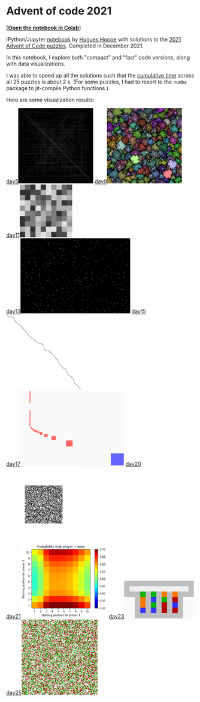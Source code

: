 # Advent of code 2021

[[**Open the notebook in Colab**]](https://colab.research.google.com/github/hhoppe/advent_of_code_2021/blob/main/advent_of_code_2021.ipynb)

IPython/Jupyter [notebook](https://github.com/hhoppe/advent_of_code_2021/blob/main/advent_of_code_2021.ipynb) by [Hugues Hoppe](http://hhoppe.com/) with solutions to the [2021 Advent of Code puzzles](https://adventofcode.com/2021).
Completed in December 2021.

In this notebook, I explore both "compact" and "fast" code versions, along with data visualizations.

I was able to speed up all the solutions such that the [cumulative time](#timings) across all 25 puzzles is about 2 s.
(For some puzzles, I had to resort to the `numba` package to jit-compile Python functions.)

Here are some visualization results:

<a href="#day5">day5</a><img src="https://github.com/hhoppe/advent_of_code_2021/raw/main/results/day05.png" height="200">
<a href="#day9">day9</a><img src="https://github.com/hhoppe/advent_of_code_2021/raw/main/results/day09.png" height="200">
<a href="#day11">day11</a><img src="https://github.com/hhoppe/advent_of_code_2021/raw/main/results/day11.gif" height="140">
<br/>
<a href="#day13">day13</a><img src="https://github.com/hhoppe/advent_of_code_2021/raw/main/results/day13.gif" height="200">
<a href="#day15">day15</a><img src="https://github.com/hhoppe/advent_of_code_2021/raw/main/results/day15.png" height="200">
<br/>
<a href="#day17">day17</a><img src="https://github.com/hhoppe/advent_of_code_2021/raw/main/results/day17.png" height="200">
<a href="#day20">day20</a><img src="https://github.com/hhoppe/advent_of_code_2021/raw/main/results/day20.gif" height="200">
<br/>
<a href="#day21">day21</a><img src="https://github.com/hhoppe/advent_of_code_2021/raw/main/results/day21.png" height="200">
<a href="#day23">day23</a><img src="https://github.com/hhoppe/advent_of_code_2021/raw/main/results/day23.gif" height="100">
<a href="#day25">day25</a><img src="https://github.com/hhoppe/advent_of_code_2021/raw/main/results/day25.gif" height="200">
